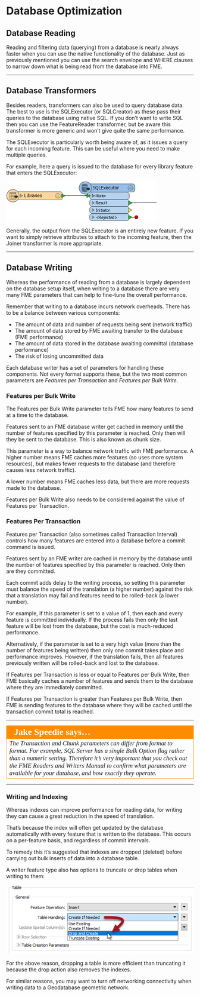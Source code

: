 # Database Optimization #

## Database Reading ##

Reading and filtering data (querying) from a database is nearly always faster when you can use the native functionality of the database. Just as previously mentioned you can use the search envelope and WHERE clauses to narrow down what is being read from the database into FME. 

---

## Database Transformers ##

Besides readers, transformers can also be used to query database data. The best to use is the SQLExecutor (or SQLCreator) as these pass their queries to the database using native SQL. If you don’t want to write SQL then you can use the FeatureReader transformer, but be aware this transformer is more generic and won’t give quite the same performance.

The SQLExecutor is particularly worth being aware of, as it issues a query for each incoming feature. This can be useful where you need to make multiple queries.

For example, here a query is issued to the database for every library feature that enters the SQLExecutor:

![](./Images/Img2.038.DBPerformanceSQLExecutor.png)

Generally, the output from the SQLExecutor is an entirely new feature. If you want to simply retrieve attributes to attach to the incoming feature, then the Joiner transformer is more appropriate.

---

## Database Writing ##

Whereas the performance of reading from a database is largely dependent on the database setup itself, when writing to a database there are very many FME parameters that can help to fine-tune the overall performance.

Remember that writing to a database incurs network overheads. There has to be a balance between various components:

- The amount of data and number of requests being sent (network traffic)
- The amount of data stored by FME awaiting transfer to the database (FME performance)
- The amount of data stored in the database awaiting committal (database performance)
- The risk of losing uncommitted data

Each database writer has a set of parameters for handling these components. Not every format supports these, but the two most common parameters are *Features per Transaction* and *Features per Bulk Write*.

### Features per Bulk Write ###

The Features per Bulk Write parameter tells FME how many features to send at a time to the database. 

Features sent to an FME database writer get cached in memory until the number of features specified by this parameter is reached. Only then will they be sent to the database. This is also known as chunk size.

This parameter is a way to balance network traffic with FME performance. A higher number means FME caches more features (so uses more system resources), but makes fewer requests to the database (and therefore causes less network traffic).

A lower number means FME caches less data, but there are more requests made to the database.

Features per Bulk Write also needs to be considered against the value of Features per Transaction.


### Features Per Transaction ###

Features per Transaction (also sometimes called Transaction Interval) controls how many features are entered into a database before a commit command is issued.

Features sent by an FME writer are cached in memory by the database until the number of features specified by this parameter is reached. Only then are they committed.

Each commit adds delay to the writing process, so setting this parameter must balance the speed of the translation (a higher number) against the risk that a translation may fail and features need to be rolled-back (a lower number).

For example, if this parameter is set to a value of 1, then each and every feature is committed individually. If the process fails then only the last feature will be lost from the database, but the cost is much-reduced performance.

Alternatively, if the parameter is set to a very high value (more than the number of features being written) then only one commit takes place and performance improves. However, if the translation fails, then all features previously written will be rolled-back and lost to the database.

If Features per Transaction is less or equal to Features per Bulk Write, then FME basically caches a number of features and sends them to the database where they are immediately committed.

If Features per Transaction is greater than Features per Bulk Write, then FME is sending features to the database where they will be cached until the transaction commit total is reached.

---

<table style="border-spacing: 0px">
<tr>
<td style="vertical-align:middle;background-color:darkorange;border: 2px solid darkorange">
<i class="fa fa-quote-left fa-lg fa-pull-left fa-fw" style="color:white;padding-right: 12px;vertical-align:text-top"></i>
<span style="color:white;font-size:x-large;font-weight: bold;font-family:serif">Jake Speedie says…</span>
</td>
</tr>

<tr>
<td style="border: 1px solid darkorange">
<span style="font-family:serif; font-style:italic; font-size:larger">
The Transaction and Chunk parameters can differ from format to format. For example, SQL Server has a single Bulk Option flag rather than a numeric setting. Therefore it’s very important that you check out the FME Readers and Writers Manual to confirm what parameters are available for your database, and how exactly they operate.
</span>
</td>
</tr>
</table>

---

### Writing and Indexing ###

Whereas indexes can improve performance for reading data, for writing they can cause a great reduction in the speed of translation.

That’s because the index will often get updated by the database automatically with every feature that is written to the database. This occurs on a per-feature basis, and regardless of commit intervals. 

To remedy this it’s suggested that indexes are dropped (deleted) before carrying out bulk inserts of data into a database table.

A writer feature type also has options to truncate or drop tables when writing to them:

![](./Images/Img2.041.DBPerformanceDropTruncateParams.png)

For the above reason, dropping a table is more efficient than truncating it because the drop action also removes the indexes.

For similar reasons, you may want to turn off networking connectivity when writing data to a Geodatabase geometric network.

